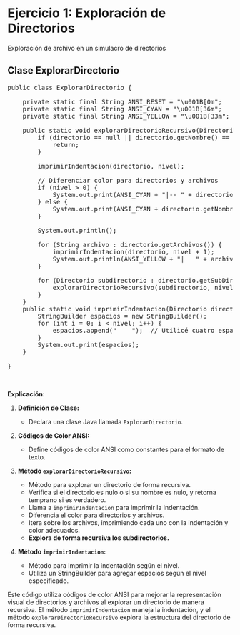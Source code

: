 # Ejercicio 1: Exploración de Directorios

Exploración de archivo en un simulacro de directorios

## Clase ExplorarDirectorio

<pre>
public class ExplorarDirectorio {

    private static final String ANSI_RESET = "\u001B[0m";
    private static final String ANSI_CYAN = "\u001B[36m";
    private static final String ANSI_YELLOW = "\u001B[33m";

    public static void explorarDirectorioRecursivo(Directorio directorio, int nivel) {
        if (directorio == null || directorio.getNombre() == null) {
            return;
        }

        imprimirIndentacion(directorio, nivel);

        // Diferenciar color para directorios y archivos
        if (nivel > 0) {
            System.out.print(ANSI_CYAN + "|-- " + directorio.getNombre() + ANSI_RESET);
        } else {
            System.out.print(ANSI_CYAN + directorio.getNombre() + ANSI_RESET);
        }

        System.out.println();

        for (String archivo : directorio.getArchivos()) {
            imprimirIndentacion(directorio, nivel + 1);
            System.out.println(ANSI_YELLOW + "|   " + archivo + ANSI_RESET);
        }

        for (Directorio subdirectorio : directorio.getSubDirectorios()) {
            explorarDirectorioRecursivo(subdirectorio, nivel + 1);
        }
    }
    public static void imprimirIndentacion(Directorio directorio, int nivel) {
        StringBuilder espacios = new StringBuilder();
        for (int i = 0; i < nivel; i++) {
            espacios.append("    ");  // Utilicé cuatro espacios para mayor claridad
        }
        System.out.print(espacios);
    }

}


</pre>

**Explicación:**

1. **Definición de Clase:**
    - Declara una clase Java llamada `ExplorarDirectorio`.

2. **Códigos de Color ANSI:**
    - Define códigos de color ANSI como constantes para el formato de texto.

3. **Método `explorarDirectorioRecursivo`:**
    - Método para explorar un directorio de forma recursiva.
    - Verifica si el directorio es nulo o si su nombre es nulo, y retorna temprano si es verdadero.
    - Llama a `imprimirIndentacion` para imprimir la indentación.
    - Diferencia el color para directorios y archivos.
    - Itera sobre los archivos, imprimiendo cada uno con la indentación y color adecuados.
    - **Explora de forma recursiva los subdirectorios.**

4. **Método `imprimirIndentacion`:**
    - Método para imprimir la indentación según el nivel.
    - Utiliza un StringBuilder para agregar espacios según el nivel especificado.

Este código utiliza códigos de color ANSI para mejorar la representación visual de directorios y archivos al explorar un directorio de manera recursiva. El método `imprimirIndentacion` maneja la indentación, y el método `explorarDirectorioRecursivo` explora la estructura del directorio de forma recursiva.






